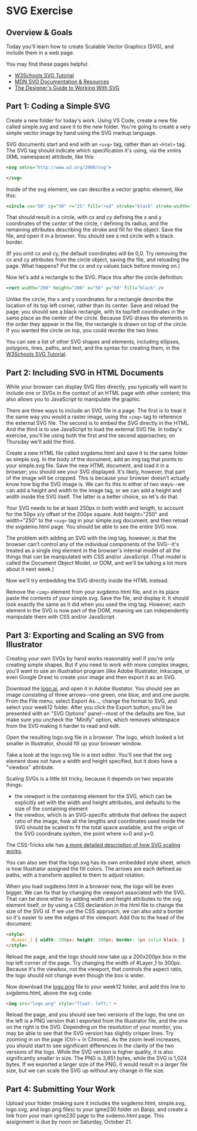 # SVG Exercise

## Overview & Goals
Today you'll learn how to create Scalable Vector Graphics (SVG), and include them in a web page.

You may find these pages helpful: 

* [W3Schools SVG Tutorial](https://www.w3schools.com/graphics/svg_intro.asp)
* [MDN SVG Documentation & Resources](https://developer.mozilla.org/en-US/docs/Web/SVG)
* [The Designer's Guide to Working With SVG](https://www.sitepoint.com/designers-guide-working-with-svg/)

## Part 1: Coding a Simple SVG
Create a new folder for today's work. Using VS Code, create a new file called simple.svg and save it to the new folder. You're going to create a very simple vector image by hand using the SVG markup language. 

SVG documents start and end with an `<svg>` tag, rather than an `<html>` tag. The SVG tag should indicate which specification it's using, via the xmlns (XML namespace) attribute, like this:

```xml
<svg xmlns="http://www.w3.org/2000/svg">

</svg>
```

Inside of the svg element, we can describe a vector graphic element, like this: 

```xml
<circle cx="50" cy="50" r="25" fill="red" stroke="black" stroke-width="2" />
```

That should result in a circle, with cx and cy defining the x and y coordinates of the *center* of the circle, r defining its radius, and the remaining attributes describing the stroke and fill for the object. Save the file, and open it in a browser. You should see a red circle with a black border. 

(If you omit cx and cy, the default coordinates will be 0,0. Try removing the cx and cy attributes from the circle object, saving the file, and reloading the page. What happens? Put the cx and cy values back before moving on.)

Now let's add a rectangle to the SVG. Place this after the circle definition: 

```xml
<rect width="200" height="200" x="50" y="50" fill="black" />
```

Unlike the circle, the x and y coordinates for a rectangle describe the location of its top left corner, rather than its center. Save and reload the page; you should see a black rectangle, with its top/left coordinates in the same place as the center of the circle. Because SVG draws the elements in the order they appear in the file, the rectangle is drawn on top of the circle. If you wanted the circle on top, you could reorder the two lines. 

You can see a list of other SVG shapes and elements, including ellipses, polygons, lines, paths, and text, and the syntax for creating them, in the [W3Schools SVG Tutorial](https://www.w3schools.com/graphics/svg_intro.asp).

## Part 2: Including SVG in HTML Documents
While your browser can display SVG files directly, you typically will want to include one or SVGs in the context of an HTML page with other content; this also allows you to JavaScript to manipulate the graphic. 

There are three ways to include an SVG file in a page. The first is to treat it the same way you would a raster image, using the `<img>` tag to reference the external SVG file. The second is to embed the SVG directly in the HTML. And the third is to use JavaScript to load the external SVG file. In today's exercise, you'll be using both the first and the second approaches; on Thursday we'll add the third. 

Create a new HTML file called svgdemo.html and save it to the same folder as simple.svg. In the body of the document, add an img tag that points to your simple.svg file. Save the new HTML document, and load it in a browser; you should see your SVG displayed. It's likely, however, that part of the image will be cropped. This is because your browser doesn't actually know how big the SVG image is. We can fix this in either of two ways--we can add a height and width to the image tag, or we can add a height and width inside the SVG itself. The latter is a better choice, so let's do that. 

Your SVG needs to be at least 250px in both width and length, to account for the 50px x/y offset of the 200px square. Add height="250" and width="250" to the `<svg>` tag in your simple.svg document, and then reload the svgdemo.html page. You should be able to see the entire SVG now. 

The problem with adding an SVG with the img tag, however, is that the browser can't control any of the individual components of the SVG--it's treated as a single img element in the browser's internal model of all the things that can be manipulated with CSS and/or JavaScript. (That model is called the Document Object Model, or DOM, and we'll be talking a lot more about it next week.) 

Now we'll try embedding the SVG directly inside the HTML instead. 

Remove the `<img>` element from your svgdemo.html file, and in its place paste the contents of your simple.svg. Save the file, and display it. It should look exactly the same as it did when you used the img tag. However, each element in the SVG is now part of the DOM, meaning we can independently manipulate them with CSS and/or JavaScript. 

## Part 3: Exporting and Scaling an SVG from Illustrator

Creating your own SVGs by hand works reasonably well if you're only creating simple shapes. But if you need to work with more complex images, you'll want to use an illustration program (like Adobe Illustrator, Inkscape, or even Google Draw) to create your image and then export it as an SVG. 

Download the [logo.ai](logo.ai), and open it in Adobe Illustator. You should see an image consisting of three arrows--one green, one blue, and and one purple. From the File menu, select Export As..., change the format to SVG, and select your week12 folder. After you click the Export button, you'll be presented with an "SVG Options" panel--most of the defaults are fine, but make sure you uncheck the "Minify" option, which removes whitespace from the SVG making it harder to read and edit. 

Open the resulting logo.svg file in a browser. The logo, which looked a lot smaller in Illustrator, should fill up your browser window. 

Take a look at the logo.svg file in a text editor. You'll see that the svg element does not have a width and height specified, but it does have a "viewbox" attribute. 

Scaling SVGs is a little bit tricky, because it depends on two separate things:
- the *viewport* is the containing element for the SVG, which can be explicitly set with the width and height attributes, and defaults to the size of the containing element
- the *viewbox*, which is an SVG-specific attribute that defines the aspect ratio of the image, how all the lengths and coordinates used inside the SVG should be scaled to fit the total space available, and the origin of the SVG coordinate system, the point where x=0 and y=0. 

The CSS-Tricks site has [a more detailed description of how SVG scaling works](https://css-tricks.com/scale-svg/). 

You can also see that the logo.svg has its own embedded style sheet, which is how Illustrator assigned the fill colors. The arrows are each defined as paths, with a transform applied to them to adjust rotation. 

When you load svgdemo.html in a browser now, the logo will be even bigger. We can fix that by changing the viewport associated with the SVG. That can be done either by adding width and height attributes to the svg element itself, or by using a CSS declaration in the html file to change the size of the SVG id. If we use the CSS approach, we can also add a border so it's easier to see the edges of the viewport. Add this to the head of the document:

```html
<style>
  #Layer_1 { width: 200px; height: 200px; border: 1px solid black; }
</style>
```

Reload the page, and the logo should now take up a 200x200px box in the top left corner of the page. Try changing the width of #Layer_1 to 300px. Because it's the viewbox, not the viewport, that controls the aspect ratio, the logo should not change even though the box is wider. 

Now download the [logo.png](logo.png) file to your week12 folder, and add this line to svgdemo.html, above the svg code:

```html
<img src="logo.png" style="float: left;" >
```

Reload the page, and you should see two versions of the logo; the one on the left is a PNG version that I exported from the Illustrator file, and the one on the right is the SVG. Depending on the resolution of your monitor, you may be able to see that the SVG version has slightly crisper lines. Try zooming in on the page (Ctrl-+ in Chrome). As the zoom level increases, you should start to see significant differences in the clarity of the two versions of the logo. While the SVG version is higher quality, it is also significantly smaller in size. The PNG is 3,851 bytes, while the SVG is 1,024 bytes. If we exported a larger size of the PNG, it would result in a larger file size, but we can scale the SVG up without any change in file size. 

## Part 4: Submitting Your Work 

Upload your folder (making sure it includes the svgdemo.html, simple.svg, logo.svg, and logo.png files) to your igme230 folder on Banjo, and create a link from your main igme230 page to the svdemo.html page. This assignment is due by noon on Saturday, October 21. 
